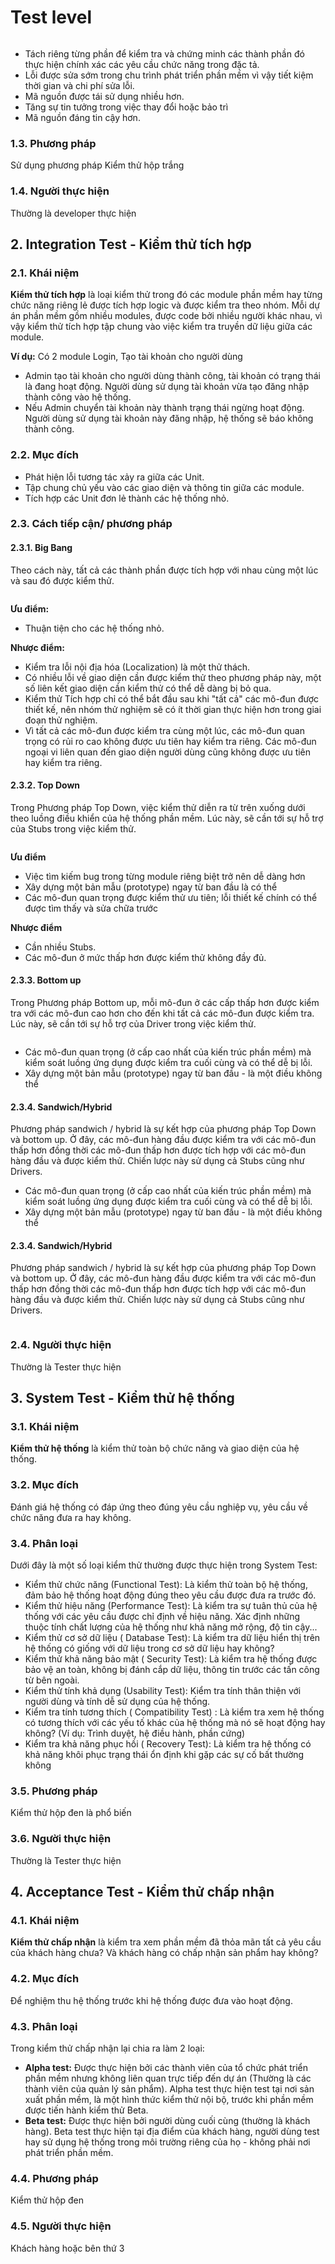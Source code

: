 # Test level

<figure><img src="../../.gitbook/assets/image (10) (3).png" alt=""><figcaption></figcaption></figure>

* Tách riêng từng phần để kiểm tra và chứng minh các thành phần đó thực hiện chính xác các yêu cầu chức năng trong đặc tả.
* Lỗi được sửa sớm trong chu trình phát triển phần mềm vì vậy tiết kiệm thời gian và chi phí sửa lỗi.
* Mã nguồn được tái sử dụng nhiều hơn.
* Tăng sự tin tưởng trong việc thay đổi hoặc bảo trì
* Mã nguồn đáng tin cậy hơn.

### **1.3. Phương pháp**

Sử dụng phương pháp Kiểm thử hộp trắng

### **1.4. Người thực hiện**

Thường là developer thực hiện

## 2. Integration Test - Kiểm thử tích hợp

### **2.1. Khái niệm**

**Kiểm thử tích hợp** là loại kiểm thử trong đó các module phần mềm hay từng chức năng riêng lẻ được tích hợp logic và được kiểm tra theo nhóm. Mỗi dự án phần mềm gồm nhiều modules, được code bởi nhiều người khác nhau, vì vậy kiểm thử tích hợp tập chung vào việc kiểm tra truyền dữ liệu giữa các module.

**Ví dụ:** Có 2 module Login, Tạo tài khoản cho người dùng

* Admin tạo tài khoản cho người dùng thành công, tài khoản có trạng thái là đang hoạt động. Người dùng sử dụng tài khoản vừa tạo đăng nhập thành công vào hệ thống.
* Nếu Admin chuyển tài khoản này thành trạng thái ngừng hoạt động. Người dùng sử dụng tài khoản này đăng nhập, hệ thống sẽ báo không thành công.

### **2.2. Mục đích**

* Phát hiện lỗi tương tác xảy ra giữa các Unit.
* Tập chung chủ yếu vào các giao diện và thông tin giữa các module.
* Tích hợp các Unit đơn lẻ thành các hệ thống nhỏ.

### **2.3. Cách tiếp cận/ phương pháp**

#### **2.3.1. Big Bang**

Theo cách này, tất cả các thành phần được tích hợp với nhau cùng một lúc và sau đó được kiểm thử.

<figure><img src="../../.gitbook/assets/image (5) (1).png" alt=""><figcaption></figcaption></figure>

**Ưu điểm:**

* Thuận tiện cho các hệ thống nhỏ.

**Nhược điểm:**

* Kiểm tra lỗi nội địa hóa (Localization) là một thử thách.
* Có nhiều lỗi về giao diện cần được kiểm thử theo phương pháp này, một số liên kết giao diện cần kiểm thử có thể dễ dàng bị bỏ qua.
* Kiểm thử Tích hợp chỉ có thể bắt đầu sau khi "tất cả" các mô-đun được thiết kế, nên nhóm thử nghiệm sẽ có ít thời gian thực hiện hơn trong giai đoạn thử nghiệm.
* Vì tất cả các mô-đun được kiểm tra cùng một lúc, các mô-đun quan trọng có rủi ro cao không được ưu tiên hay kiểm tra riêng. Các mô-đun ngoại vi liên quan đến giao diện người dùng cũng không được ưu tiên hay kiểm tra riêng.

#### **2.3.2. Top Down**

Trong Phương pháp Top Down, việc kiểm thử diễn ra từ trên xuống dưới theo luồng điều khiển của hệ thống phần mềm. Lúc này, sẽ cần tới sự hỗ trợ của Stubs trong việc kiểm thử.

<figure><img src="../../.gitbook/assets/image (17) (6).png" alt=""><figcaption></figcaption></figure>

**Ưu điểm**

* Việc tìm kiếm bug trong từng module riêng biệt trở nên dễ dàng hơn
* Xây dựng một bản mẫu (prototype) ngay từ ban đầu là có thể
* Các mô-đun quan trọng được kiểm thử ưu tiên; lỗi thiết kế chính có thể được tìm thấy và sửa chữa trước

**Nhược điểm**

* Cần nhiều Stubs.
* Các mô-đun ở mức thấp hơn được kiểm thử không đầy đủ.

#### **2.3.3. Bottom up**

Trong Phương pháp Bottom up, mỗi mô-đun ở các cấp thấp hơn được kiểm tra với các mô-đun cao hơn cho đến khi tất cả các mô-đun được kiểm tra. Lúc này, sẽ cần tới sự hỗ trợ của Driver trong việc kiểm thử.

<figure><img src="../../.gitbook/assets/image (2) (2).png" alt=""><figcaption></figcaption></figure>

* Các mô-đun quan trọng (ở cấp cao nhất của kiến trúc phần mềm) mà kiểm soát luồng ứng dụng được kiểm tra cuối cùng và có thể dễ bị lỗi.
* Xây dựng một bản mẫu (prototype) ngay từ ban đầu - là một điều không thể

#### **2.3.4. Sandwich/Hybrid**

Phương pháp sandwich / hybrid là sự kết hợp của phương pháp Top Down và bottom up. Ở đây, các mô-đun hàng đầu được kiểm tra với các mô-đun thấp hơn đồng thời các mô-đun thấp hơn được tích hợp với các mô-đun hàng đầu và được kiểm thử. Chiến lược này sử dụng cả Stubs cũng như Drivers.

* Các mô-đun quan trọng (ở cấp cao nhất của kiến trúc phần mềm) mà kiểm soát luồng ứng dụng được kiểm tra cuối cùng và có thể dễ bị lỗi.
* Xây dựng một bản mẫu (prototype) ngay từ ban đầu - là một điều không thể

#### **2.3.4. Sandwich/Hybrid**

Phương pháp sandwich / hybrid là sự kết hợp của phương pháp Top Down và bottom up. Ở đây, các mô-đun hàng đầu được kiểm tra với các mô-đun thấp hơn đồng thời các mô-đun thấp hơn được tích hợp với các mô-đun hàng đầu và được kiểm thử. Chiến lược này sử dụng cả Stubs cũng như Drivers.

<figure><img src="../../.gitbook/assets/image (19) (2).png" alt=""><figcaption></figcaption></figure>

###

### 2.4. **Người thực hiện**

Thường là Tester thực hiện

## 3. System Test - Kiểm thử hệ thống

### **3.1. Khái niệm**

**Kiểm thử hệ thống** là kiểm thử toàn bộ chức năng và giao diện của hệ thống.

### **3.2. Mục đích**

Đánh giá hệ thống có đáp ứng theo đúng yêu cầu nghiệp vụ, yêu cầu về chức năng đưa ra hay không.

### **3.4. Phân loại**

Dưới đây là một số loại kiểm thử thường được thực hiện trong System Test:

* Kiểm thử chức năng (Functional Test): Là kiểm thử toàn bộ hệ thống, đảm bảo hệ thống hoạt động đúng theo yêu cầu được đưa ra trước đó.
* Kiểm thử hiệu năng (Performance Test): Là kiểm tra sự tuân thủ của hệ thống với các yêu cầu được chỉ định về hiệu năng. Xác định những thuộc tính chất lượng của hệ thống như khả năng mở rộng, độ tin cậy...
* Kiểm thử cơ sở dữ liệu ( Database Test): Là kiểm tra dữ liệu hiển thị trên hệ thống có giống với dữ liệu trong cơ sở dữ liệu hay không?
* Kiểm thử khả năng bảo mật ( Security Test): Là kiểm tra hệ thống được bảo vệ an toàn, không bị đánh cắp dữ liệu, thông tin trước các tấn công từ bên ngoài.
* Kiểm thử tính khả dụng (Usability Test): Kiểm tra tính thân thiện với người dùng và tính dễ sử dụng của hệ thống.
* Kiểm tra tính tương thích ( Compatibility Test) : Là kiểm tra xem hệ thống có tương thích với các yếu tố khác của hệ thống mà nó sẽ hoạt động hay không? (Ví dụ: Trình duyệt, hệ điều hành, phần cứng)
* Kiểm tra khả năng phục hồi ( Recovery Test): Là kiểm tra hệ thống có khả năng khôi phục trạng thái ổn định khi gặp các sự cố bất thường không

### **3.5. Phương pháp**

Kiểm thử hộp đen là phổ biến

### **3.6. Người thực hiện**

Thường là Tester thực hiện

## 4. Acceptance Test - Kiểm thử chấp nhận

### **4.1. Khái niệm**

**Kiểm thử chấp nhận** là kiểm tra xem phần mềm đã thỏa mãn tất cả yêu cầu của khách hàng chưa? Và khách hàng có chấp nhận sản phẩm hay không?

### **4.2. Mục đích**

Để nghiệm thu hệ thống trước khi hệ thống được đưa vào hoạt động.

### **4.3. Phân loại**

Trong kiểm thử chấp nhận lại chia ra làm 2 loại:

* **Alpha test:** Được thực hiện bởi các thành viên của tổ chức phát triển phần mềm nhưng không liên quan trực tiếp đến dự án (Thường là các thành viên của quản lý sản phẩm). Alpha test thực hiện test tại nơi sản xuất phần mềm, là một hình thức kiểm thử nội bộ, trước khi phần mềm được tiến hành kiểm thử Beta.
* **Beta test:** Được thực hiện bởi người dùng cuối cùng (thường là khách hàng). Beta test thực hiện tại địa điểm của khách hàng, người dùng test hay sử dụng hệ thống trong môi trường riêng của họ - không phải nơi phát triển phần mềm.

### **4.4. Phương pháp**

Kiểm thử hộp đen

### **4.5. Người thực hiện**

Khách hàng hoặc bên thứ 3
